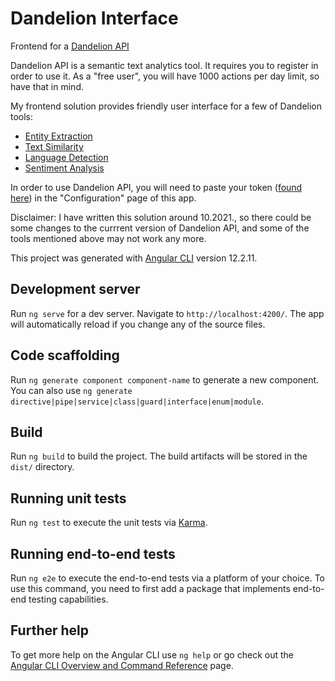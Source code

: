 # Dandelion Interface

Frontend for a [Dandelion API](https://dandelion.eu/)

Dandelion API is a semantic text analytics tool. It requires you to register in order to use it. As a "free user", you will have 1000 actions per day limit, so 
have that in mind.

My frontend solution provides friendly user interface for a few of Dandelion tools:
- [Entity Extraction](https://dandelion.eu/semantic-text/entity-extraction-demo/?text=The+Mona+Lisa+is+a+16th+century+oil+painting+created+by+Leonardo.+It%27s+held+at+the+Louvre+in+Paris.&lang=auto&min_confidence=0.6&exec=true#results)
- [Text Similarity](https://dandelion.eu/semantic-text/text-similarity-demo/?text1=Reports+that+the+NSA+eavesdropped+on+world+leaders+have+%22severely+shaken%22+relations+between+Europe+and+the+U.S.%2C+German+Chancellor+Angela+Merkel+said.&text2=Germany+and+France+are+to+seek+talks+with+the+US+to+settle+a+row+over+spying%2C+as+espionage+claims+continue+to+overshadow+an+EU+summit+in+Brussels.&lang=auto&exec=true)
- [Language Detection](https://dandelion.eu/docs/api/datatxt/li/v1/)
- [Sentiment Analysis](https://dandelion.eu/semantic-text/sentiment-analysis-demo/?appid=it%3A585027354&exec=true)

In order to use Dandelion API, you will need to paste your token ([found here](https://dandelion.eu/profile/dashboard/)) in the "Configuration" page of this app.

Disclaimer: I have written this solution around 10.2021., so there could be some changes to the currrent version of Dandelion API, and some of the tools mentioned above may not work any more.

This project was generated with [Angular CLI](https://github.com/angular/angular-cli) version 12.2.11.

## Development server

Run `ng serve` for a dev server. Navigate to `http://localhost:4200/`. The app will automatically reload if you change any of the source files.

## Code scaffolding

Run `ng generate component component-name` to generate a new component. You can also use `ng generate directive|pipe|service|class|guard|interface|enum|module`.

## Build

Run `ng build` to build the project. The build artifacts will be stored in the `dist/` directory.

## Running unit tests

Run `ng test` to execute the unit tests via [Karma](https://karma-runner.github.io).

## Running end-to-end tests

Run `ng e2e` to execute the end-to-end tests via a platform of your choice. To use this command, you need to first add a package that implements end-to-end testing capabilities.

## Further help

To get more help on the Angular CLI use `ng help` or go check out the [Angular CLI Overview and Command Reference](https://angular.io/cli) page.
